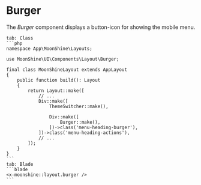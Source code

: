 # Burger

The *Burger* component displays a button-icon for showing the mobile menu.

~~~tabs
tab: Class
```php
namespace App\MoonShine\Layouts;

use MoonShine\UI\Components\Layout\Burger;

final class MoonShineLayout extends AppLayout
{
    public function build(): Layout
    {
        return Layout::make([
            // ...
            Div::make([
                ThemeSwitcher::make(),

                Div::make([
                    Burger::make(),
                ])->class('menu-heading-burger'),
            ])->class('menu-heading-actions'),
            // ...
        ]);
    }
}
```
tab: Blade
```blade
<x-moonshine::layout.burger />
```
~~~
